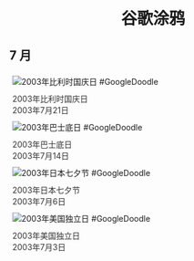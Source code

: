 
<h1 align="center"> 谷歌涂鸦 </h1>




## 7 月

<div class="image">


<img src="https://www.google.com/logos/2003/belgium.gif" alt="2003年比利时国庆日 #GoogleDoodle" style="margin: 5px"/>
<div class="info" style="font-size: 14px; color:#333333; margin:5px"><div class="title">2003年比利时国庆日</div><div class="date">2003年7月21日</div></div>

<img src="https://www.google.com/logos/2003/bastilleday03.gif" alt="2003年巴士底日 #GoogleDoodle" style="margin: 5px"/>
<div class="info" style="font-size: 14px; color:#333333; margin:5px"><div class="title">2003年巴士底日</div><div class="date">2003年7月14日</div></div>

<img src="https://lh3.googleusercontent.com/x-8CWmoDu1xCNYRS56h_K_O7wL4NSE1NIbweBS1WOgu_LOlouRGlB0s7Fuyf9wrsJQfng3pF0u_-rD2dA8RnDBuEIdiblQboETvTRLgJJw=s660" alt="2003年日本七夕节 #GoogleDoodle" style="margin: 5px"/>
<div class="info" style="font-size: 14px; color:#333333; margin:5px"><div class="title">2003年日本七夕节</div><div class="date">2003年7月6日</div></div>

<img src="https://lh3.googleusercontent.com/G-wad136yZ7DsVwL46u_tm9eVesHYmMLlB4_0qIyapVN18tnbclRv3KiCtTOfKu6KS1GTQc5NRRRaEdv17YW3aTFH1eQgJirmguvbabN=s660" alt="2003年美国独立日 #GoogleDoodle" style="margin: 5px"/>
<div class="info" style="font-size: 14px; color:#333333; margin:5px"><div class="title">2003年美国独立日</div><div class="date">2003年7月3日</div></div>

</div>








